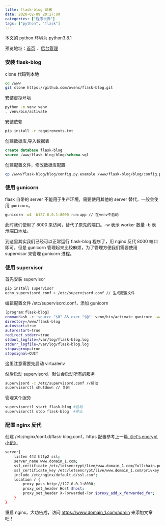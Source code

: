 ```yaml
---
title: flask-blog 部署
date: 2020-02-09 20:27:00
categories: ["程序世界"]
tags: ["python", "flask"]
---
```


本文的 python 环境为 python3.8.1

预览地址：[首页](https://flask-blog.ovenx.cn/) 、[后台管理](https://flask-blog.ovenx.cn/admin)

### 安装 flask-blog
clone 代码到本地
```bash
cd /www
git clone https://github.com/ovenx/flask-blog.git
```

安装虚拟环境
```bash
python -m venv venv
. venv/bin/activate
```

安装依赖
```bash
pip install -r requirements.txt
```

创建数据库,导入数据表
```sql
create database flask-blog
source /www/flask-blog/blog/schema.sql
```

创建配置文件，修改数据库配置

```bash
cp /www/flask-blog/blog/config.py.example /www/flask-blog/blog/config.py
```

### 使用 gunicorn
flask 自带的 server 不能用于生产环境，需要使用其他的 server 替代，一般会使用 `gunicorn`。
```bash
gunicorn -w4 -b127.0.0.1:8000 run:app // 在venv中启动
```
此时我们使用了 8000 来访问，替代了原先的端口。-w 表示 worker 数量 -b 表示端口地址。



到这里其实我们已经可以正常运行 flask-blog 程序了，用 nginx 反代 8000 端口即可。但是 gunicorn 管理起来比较麻烦，为了管理方便我们需要使用 supervisor 来管理 gunicorn 进程。

### 使用 supervisor
首先安装 supervisor
```bash
pip install supervisor
echo_supervisord_conf > /etc/supervisord.conf // 生成配置文件
```
编辑配置文件 /etc/supervisord.conf，添加 gunicorn
```bash
[program:flask-blog]
command=sh -c 'source "$0" && exec "$@"' venv/bin/activate gunicorn -w4 -b 127.0.0.1:8000 run:app
directory=/www/flask-blog
autostart=true
autorestart=true
redirect_stderr=true
stdout_logfile=/var/log/flask-blog.log
stderr_logfile=/var/log/flask-blog.log
stopasgroup=true
stopsignal=QUIT
```
这里注意需要先启动 virtualenv


然后启动 supervisord，默认会启动所有的服务
```bash
supervisord -c /etc/supervisord.conf //启动
supervisorctl shutdown // 关闭
```


管理某个服务
```bash
supervisorctl start flask-blog #启动
supervisorctl stop flask-blog  #停止
```

### 配置 nginx 反代
创建 /etc/nginx/conf.d/flask-blog.conf，https 配置参考上一篇[《let's encrypt 小记》](/2017/10/12/let's-encrypt/)

```bash
server{
    listen 443 http2 ssl;
    server_name www.domain_1.com;
    ssl_certificate /etc/letsencrypt/live/www.domain_1.com/fullchain.pem;
    ssl_certificate_key /etc/letsencrypt/live/www.domain_1.com/privkey.pem;
    include /etc/nginx/default.d/ssl.conf;
    location / {
        proxy_pass http://127.0.0.1:8000;
        proxy_set_header Host $host;
        proxy_set_header X-Forwarded-For $proxy_add_x_forwarded_for;
    }
}
```
重启 nginx，大功告成，访问 https://www.domain_1.com/admin 来添加文章吧！